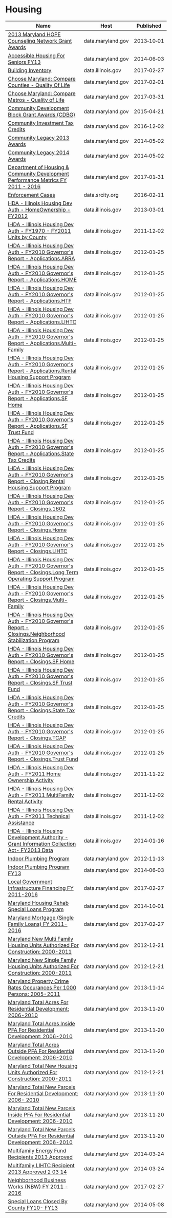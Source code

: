 # Housing

Name | Host | Published
---- | ---- | ---------
[2013 Maryland HOPE Counseling Network Grant Awards](../datasets/xmse-9b3g.md) | data.maryland.gov | 2013&#x2011;10&#x2011;01
[Accessible Housing For Seniors FY13](../datasets/9itr-7h69.md) | data.maryland.gov | 2014&#x2011;06&#x2011;03
[Building Inventory](../datasets/utd5-tdr2.md) | data.illinois.gov | 2017&#x2011;02&#x2011;27
[Choose Maryland: Compare Counties - Quality Of Life](../datasets/dyym-bjv4.md) | data.maryland.gov | 2017&#x2011;02&#x2011;01
[Choose Maryland: Compare Metros - Quality of Life](../datasets/yjpu-x8hr.md) | data.maryland.gov | 2017&#x2011;03&#x2011;31
[Community Development Block Grant Awards (CDBG)](../datasets/qubt-bv3h.md) | data.maryland.gov | 2015&#x2011;04&#x2011;21
[Community Investment Tax Credits](../datasets/7gad-cuav.md) | data.maryland.gov | 2016&#x2011;12&#x2011;02
[Community Legacy 2013 Awards](../datasets/nqax-y2nk.md) | data.maryland.gov | 2014&#x2011;05&#x2011;02
[Community Legacy 2014 Awards](../datasets/tecw-t2fs.md) | data.maryland.gov | 2014&#x2011;05&#x2011;02
[Department of Housing & Community Development Performance Metrics FY 2011 - 2016](../datasets/tay4-rqsd.md) | data.maryland.gov | 2017&#x2011;01&#x2011;31
[Enforcement Cases](../datasets/vvka-2nem.md) | data.srcity.org | 2016&#x2011;02&#x2011;11
[HDA - Illinois Housing Dev Auth - HomeOwnership - FY2012](../datasets/spg7-snr5.md) | data.illinois.gov | 2013&#x2011;03&#x2011;01
[IHDA - Illinois Housing Dev Auth - FY1970 - FY2011 Units by County](../datasets/cyjr-wy8k.md) | data.illinois.gov | 2011&#x2011;12&#x2011;02
[IHDA - Illinois Housing Dev Auth - FY2010 Governor's Report - Applications.ARRA](../datasets/cmfb-ymdn.md) | data.illinois.gov | 2012&#x2011;01&#x2011;25
[IHDA - Illinois Housing Dev Auth - FY2010 Governor's Report - Applications.HOME](../datasets/8zbq-e3e9.md) | data.illinois.gov | 2012&#x2011;01&#x2011;25
[IHDA - Illinois Housing Dev Auth - FY2010 Governor's Report - Applications.HTF](../datasets/butq-62sh.md) | data.illinois.gov | 2012&#x2011;01&#x2011;25
[IHDA - Illinois Housing Dev Auth - FY2010 Governor's Report - Applications.LIHTC](../datasets/s6bt-8j78.md) | data.illinois.gov | 2012&#x2011;01&#x2011;25
[IHDA - Illinois Housing Dev Auth - FY2010 Governor's Report - Applications.Multi-Family](../datasets/tr8p-prhd.md) | data.illinois.gov | 2012&#x2011;01&#x2011;25
[IHDA - Illinois Housing Dev Auth - FY2010 Governor's Report - Applications.Rental Housing Support Program](../datasets/c72f-kjd5.md) | data.illinois.gov | 2012&#x2011;01&#x2011;25
[IHDA - Illinois Housing Dev Auth - FY2010 Governor's Report - Applications.SF Home](../datasets/jvnj-krc2.md) | data.illinois.gov | 2012&#x2011;01&#x2011;25
[IHDA - Illinois Housing Dev Auth - FY2010 Governor's Report - Applications.SF Trust Fund](../datasets/re3b-b333.md) | data.illinois.gov | 2012&#x2011;01&#x2011;25
[IHDA - Illinois Housing Dev Auth - FY2010 Governor's Report - Applications.State Tax Credits](../datasets/hv6k-swkq.md) | data.illinois.gov | 2012&#x2011;01&#x2011;25
[IHDA - Illinois Housing Dev Auth - FY2010 Governor's Report - Closing.Rental Housing Support Program](../datasets/95z6-3mip.md) | data.illinois.gov | 2012&#x2011;01&#x2011;25
[IHDA - Illinois Housing Dev Auth - FY2010 Governor's Report - Closings.1602](../datasets/9wtu-vcix.md) | data.illinois.gov | 2012&#x2011;01&#x2011;25
[IHDA - Illinois Housing Dev Auth - FY2010 Governor's Report - Closings.Home](../datasets/uyuj-n4h5.md) | data.illinois.gov | 2012&#x2011;01&#x2011;25
[IHDA - Illinois Housing Dev Auth - FY2010 Governor's Report - Closings.LIHTC](../datasets/rjrq-j8q2.md) | data.illinois.gov | 2012&#x2011;01&#x2011;25
[IHDA - Illinois Housing Dev Auth - FY2010 Governor's Report - Closings.Long Term Operating Support Program](../datasets/wbyx-c7s3.md) | data.illinois.gov | 2012&#x2011;01&#x2011;25
[IHDA - Illinois Housing Dev Auth - FY2010 Governor's Report - Closings.Multi-Family](../datasets/m2dq-yv7x.md) | data.illinois.gov | 2012&#x2011;01&#x2011;25
[IHDA - Illinois Housing Dev Auth - FY2010 Governor's Report - Closings.Neighborhood Stabilization Program](../datasets/54us-trtn.md) | data.illinois.gov | 2012&#x2011;01&#x2011;25
[IHDA - Illinois Housing Dev Auth - FY2010 Governor's Report - Closings.SF Home](../datasets/kdh8-qycw.md) | data.illinois.gov | 2012&#x2011;01&#x2011;25
[IHDA - Illinois Housing Dev Auth - FY2010 Governor's Report - Closings.SF Trust Fund](../datasets/apfj-rhg6.md) | data.illinois.gov | 2012&#x2011;01&#x2011;25
[IHDA - Illinois Housing Dev Auth - FY2010 Governor's Report - Closings.State Tax Credits](../datasets/thdm-e6xz.md) | data.illinois.gov | 2012&#x2011;01&#x2011;25
[IHDA - Illinois Housing Dev Auth - FY2010 Governor's Report - Closings.TCAP](../datasets/y73p-kwm7.md) | data.illinois.gov | 2012&#x2011;01&#x2011;25
[IHDA - Illinois Housing Dev Auth - FY2010 Governor's Report - Closings.Trust Fund](../datasets/ygnu-47c6.md) | data.illinois.gov | 2012&#x2011;01&#x2011;25
[IHDA - Illinois Housing Dev Auth - FY2011 Home Ownership Activity](../datasets/7d69-4cty.md) | data.illinois.gov | 2011&#x2011;11&#x2011;22
[IHDA - Illinois Housing Dev Auth - FY2011 MultiFamily Rental Activity](../datasets/r5cp-54ty.md) | data.illinois.gov | 2011&#x2011;12&#x2011;02
[IHDA - Illinois Housing Dev Auth - FY2011 Technical Assistance](../datasets/gzwh-nakt.md) | data.illinois.gov | 2011&#x2011;12&#x2011;02
[IHDA - Illinois Housing Development Authority - Grant Information Collection Act- FY2013 Data](../datasets/7a5h-y3c7.md) | data.illinois.gov | 2014&#x2011;01&#x2011;16
[Indoor Plumbing Program](../datasets/nn3z-6ak2.md) | data.maryland.gov | 2012&#x2011;11&#x2011;13
[Indoor Plumbing Program FY13](../datasets/ew7w-4nvh.md) | data.maryland.gov | 2014&#x2011;06&#x2011;03
[Local Government Infrastructure Financing FY 2011-2016](../datasets/4est-kgbm.md) | data.maryland.gov | 2017&#x2011;02&#x2011;27
[Maryland Housing Rehab Special Loans Program](../datasets/serw-bgag.md) | data.maryland.gov | 2014&#x2011;10&#x2011;01
[Maryland Mortgage (Single Family Loans) FY 2011-2016](../datasets/atvu-9iwx.md) | data.maryland.gov | 2017&#x2011;02&#x2011;27
[Maryland New Multi Family Housing Units Authorized For Construction: 2000-2011](../datasets/pz3y-chyn.md) | data.maryland.gov | 2012&#x2011;12&#x2011;21
[Maryland New Single Family Housing Units Authorized For Construction: 2000-2011](../datasets/4br4-qbf4.md) | data.maryland.gov | 2012&#x2011;12&#x2011;21
[Maryland Property Crime Rates Occurances Per 1000 Persons: 2005-2011](../datasets/7ks4-3r3s.md) | data.maryland.gov | 2013&#x2011;11&#x2011;14
[Maryland Total Acres For Residential Development: 2006-2010](../datasets/p4s2-mc7r.md) | data.maryland.gov | 2013&#x2011;11&#x2011;20
[Maryland Total Acres Inside PFA For Residential Development: 2006-2010](../datasets/f3qh-wtyk.md) | data.maryland.gov | 2013&#x2011;11&#x2011;20
[Maryland Total Acres Outside PFA For Residential Development: 2006-2010](../datasets/hm86-3au5.md) | data.maryland.gov | 2013&#x2011;11&#x2011;20
[Maryland Total New Housing Units Authorized For Construction: 2000-2011](../datasets/c7z9-v9mr.md) | data.maryland.gov | 2012&#x2011;12&#x2011;21
[Maryland Total New Parcels For Residential Development: 2006- 2010](../datasets/6umw-84d2.md) | data.maryland.gov | 2013&#x2011;11&#x2011;20
[Maryland Total New Parcels Inside PFA For Residential Development: 2006-2010](../datasets/gbgn-2wu5.md) | data.maryland.gov | 2013&#x2011;11&#x2011;20
[Maryland Total New Parcels Outside PFA For Residential Development: 2006-2010](../datasets/afh5-ag7t.md) | data.maryland.gov | 2013&#x2011;11&#x2011;20
[Multifamily Energy Fund Recipients 2013 Approved](../datasets/yjxi-zyut.md) | data.maryland.gov | 2014&#x2011;03&#x2011;24
[Multifamily LIHTC Recipient 2013 Approved 2 03 14](../datasets/tjss-tqry.md) | data.maryland.gov | 2014&#x2011;03&#x2011;24
[Neighborhood Business Works (NBW) FY 2011 - 2016](../datasets/xhfz-cz2z.md) | data.maryland.gov | 2017&#x2011;02&#x2011;27
[Special Loans Closed By County FY10- FY13](../datasets/8i2z-3urs.md) | data.maryland.gov | 2014&#x2011;05&#x2011;08

